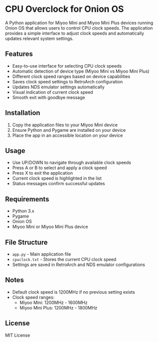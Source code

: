 # CPU Overclock for Onion OS

A Python application for Miyoo Mini and Miyoo Mini Plus devices running Onion OS that allows users to control CPU clock speeds. The application provides a simple interface to adjust clock speeds and automatically updates relevant system settings.

## Features

- Easy-to-use interface for selecting CPU clock speeds
- Automatic detection of device type (Miyoo Mini vs Miyoo Mini Plus)
- Different clock speed ranges based on device capabilities
- Saves clock speed settings to RetroArch configuration
- Updates NDS emulator settings automatically
- Visual indication of current clock speed
- Smooth exit with goodbye message

## Installation

1. Copy the application files to your Miyoo Mini device
2. Ensure Python and Pygame are installed on your device
3. Place the app in an accessible location on your device

## Usage

- Use UP/DOWN to navigate through available clock speeds
- Press A or B to select and apply a clock speed
- Press X to exit the application
- Current clock speed is highlighted in the list
- Status messages confirm successful updates

## Requirements

- Python 3.x
- Pygame
- Onion OS
- Miyoo Mini or Miyoo Mini Plus device

## File Structure

- `app.py` - Main application file
- `cpuclock.txt` - Stores the current CPU clock speed
- Settings are saved in RetroArch and NDS emulator configurations

## Notes

- Default clock speed is 1200MHz if no previous setting exists
- Clock speed ranges:
  - Miyoo Mini: 1200MHz - 1600MHz
  - Miyoo Mini Plus: 1200MHz - 1800MHz

## License

MIT License 